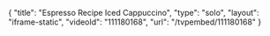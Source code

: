 {
    "title": "Espresso Recipe Iced Cappuccino",
    "type": "solo",
    "layout": "iframe-static",
    "videoId": "111180168",
    "url": "\/tvpembed\/111180168"
}